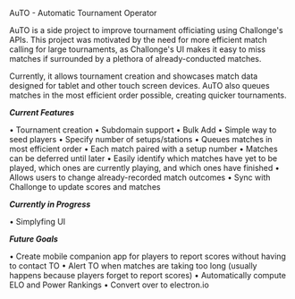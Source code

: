 AuTO - Automatic Tournament Operator

AuTO is a side project to improve tournament officiating using Challonge's APIs. This project was motivated by the need for more efficient match calling for large tournaments, as Challonge's UI makes it easy to miss matches if surrounded by a plethora of already-conducted matches. 

Currently, it allows tournament creation and showcases match data designed for tablet and other touch screen devices. AuTO also queues matches in the most efficient order possible, creating quicker tournaments.

***Current Features***

•	Tournament creation
•	Subdomain support
•	Bulk Add
•	Simple way to seed players
•	Specify number of setups/stations
•	Queues matches in most efficient order
•	Each match paired with a setup number
•	Matches can be deferred until later
•	Easily identify which matches have yet to be played, which ones are currently playing, and which ones have finished
•	Allows users to change already-recorded match outcomes
•	Sync with Challonge to update scores and matches

***Currently in Progress***

•	Simplyfing UI

***Future Goals***

•	Create mobile companion app for players to report scores without having to contact TO
•	Alert TO when matches are taking too long (usually happens because players forget to report scores)
•	Automatically compute ELO and Power Rankings
•	Convert over to electron.io 


